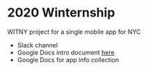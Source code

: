 # 2020 Winternship
WITNY project for a single mobile app for NYC

* Slack channel
* Google Docs intro document [here](https://docs.google.com/document/d/1IU1f1FyEPHpx1libnOevYbey2i-wpGEGURb9dydPq0k/edit?folder=0AJG_RvPyn9PjUk9PVA#)
* Google Docs for app info collection
